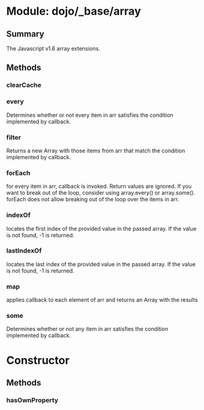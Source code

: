 # Module: dojo/_base/array

## Summary

The Javascript v1.6 array extensions.
## Methods

### clearCache


### every
Determines whether or not every item in arr satisfies the
condition implemented by callback.

### filter
Returns a new Array with those items from arr that match the
condition implemented by callback.

### forEach
for every item in arr, callback is invoked. Return values are ignored.
If you want to break out of the loop, consider using array.every() or array.some().
forEach does not allow breaking out of the loop over the items in arr.

### indexOf
locates the first index of the provided value in the
passed array. If the value is not found, -1 is returned.

### lastIndexOf
locates the last index of the provided value in the passed
array. If the value is not found, -1 is returned.

### map
applies callback to each element of arr and returns
an Array with the results

### some
Determines whether or not any item in arr satisfies the
condition implemented by callback.

# Constructor

## Methods

### hasOwnProperty


